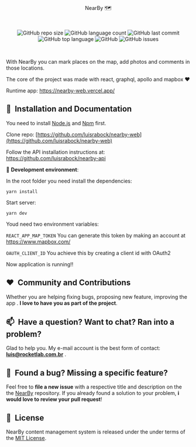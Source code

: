   

<br/>
<p align="center">
    NearBy 🗺️
</p>

<br/>
<p align="center">
<img alt="GitHub repo size" src="https://img.shields.io/github/repo-size/luisrabock/nearby-web">
<img alt="GitHub language count" src="https://img.shields.io/github/languages/count/luisrabock/nearby-web?style=flat-square">
<img alt="GitHub last commit" src="https://img.shields.io/github/last-commit/luisrabock/nearby-web?color=blue">
 <img alt="GitHub top language" src="https://img.shields.io/github/languages/top/luisrabock/nearby-web?style=flat-square">
 <img alt="GitHub" src="https://img.shields.io/github/license/luisrabock/nearby-web?color=blue&style=flat-square">
<img alt="GitHub issues" src="https://img.shields.io/github/issues-raw/luisrabock/nearby-web?color=red&style=flat-square">
</p>
<br/>



  
 
  
With NearBy you can mark places on the map, add photos and comments in those locations.

The core of the project was made with react, graphql, apollo and mapbox ❤️

Runtime app: https://nearby-web.vercel.app/


## 🚀&nbsp; Installation and Documentation

You need to install  [Node.js](https://nodejs.org/en/download/)  and  [Npm]([https://www.npmjs.com/](https://www.npmjs.com/))  first.

Clone repo: [https://github.com/luisrabock/nearby-web](https://github.com/luisrabock/nearby-web)

Follow the API installation instructions at: https://github.com/luisrabock/nearby-api


🧪 **Development environment**:

In the root folder you need install the dependencies:

```yarn install```

Start server:

```yarn dev```

Youd need   two environment variables:

```REACT_APP_MAP_TOKEN```      You can generate this token by making an account at https://www.mapbox.com/ 

```OAUTH_CLIENT_ID```   You achieve this by creating a client id with OAuth2


Now application is running!!

## ❤️&nbsp; Community and Contributions

Whether you are helping fixing bugs, proposing new feature, improving the app . **I love to have you as part of the project**.


## 📫&nbsp; Have a question? Want to chat? Ran into a problem?

  
Glad to help you. My e-mail account is the best form of contact: **luis@rocketlab.com.br** .


## 🤝&nbsp; Found a bug? Missing a specific feature?

Feel free to **file a new issue** with a respective title and description on the the [NearBy](https://github.com/luisrabock/nearby-web/issues) repository. If you already found a solution to your problem, **i would love to review your pull request**!

## 📘&nbsp; License
NearBy content management system is released under the under terms of the [MIT License](LICENSE).
